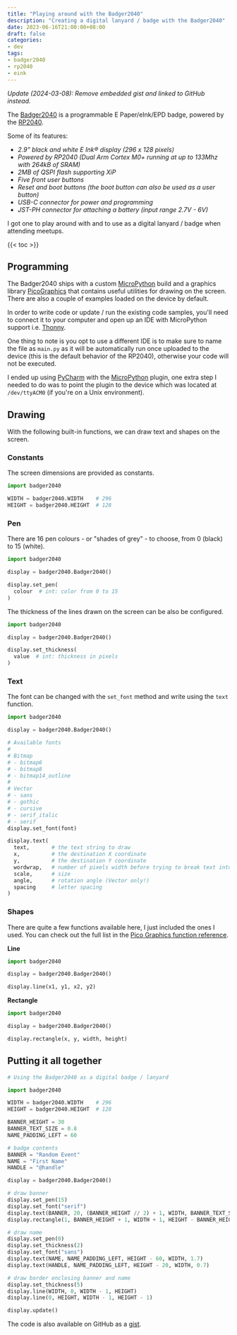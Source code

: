 ```yaml
---
title: "Playing around with the Badger2040"
description: "Creating a digital lanyard / badge with the Badger2040"
date: 2023-06-16T21:00:00+08:00
draft: false
categories:
- dev
tags:
- badger2040
- rp2040
- eink
---
```


_Update (2024-03-08): Remove embedded gist and linked to GitHub instead._

The [Badger2040](https://shop.pimoroni.com/products/badger-2040) is a programmable E Paper/eInk/EPD badge, powered by the [RP2040](https://www.raspberrypi.com/products/rp2040).

Some of its features:

- _2.9" black and white E Ink® display (296 x 128 pixels)_
- _Powered by RP2040 (Dual Arm Cortex M0+ running at up to 133Mhz with 264kB of SRAM)_
- _2MB of QSPI flash supporting XiP_
- _Five front user buttons_
- _Reset and boot buttons (the boot button can also be used as a user button)_
- _USB-C connector for power and programming_
- _JST-PH connector for attaching a battery (input range 2.7V - 6V)_

I got one to play around with and to use as a digital lanyard / badge when attending meetups.

{{< toc >}}

## Programming

The Badger2040 ships with a custom [MicroPython](https://micropython.org/) build and a graphics library [PicoGraphics](https://github.com/pimoroni/pimoroni-pico/blob/main/micropython/modules/picographics/README.md) that
contains useful utilities for drawing on the screen. There are also a couple of examples loaded on the device by default.

In order to write code or update / run the existing  code samples, you'll need to connect it to your computer and open up an IDE with MicroPython support i.e. [Thonny](https://thonny.org/).

One thing to note is you opt to use a different IDE is to make sure to name the file as `main.py` as it will
be automatically run once uploaded to the device (this is the default behavior of the RP2040), otherwise
your code will not be executed.

I ended up using [PyCharm](https://www.jetbrains.com/pycharm/) with the [MicroPython](https://plugins.jetbrains.com/plugin/9777-micropython) plugin, one extra step I needed to do was to point
the plugin to the device which was located at `/dev/ttyACM0` (if you're on a Unix environment).

## Drawing

With the following built-in functions, we can draw text and shapes on the screen.  

### Constants

The screen dimensions are provided as constants.

```python
import badger2040

WIDTH = badger2040.WIDTH    # 296
HEIGHT = badger2040.HEIGHT  # 128
```

### Pen

There are 16 pen colours - or "shades of grey" - to choose, from 0 (black) to 15 (white).

```python
import badger2040

display = badger2040.Badger2040()

display.set_pen(
  colour  # int: color from 0 to 15
)
```

The thickness of the lines drawn on the screen can be also be configured.

```python
import badger2040

display = badger2040.Badger2040()

display.set_thickness(
  value  # int: thickness in pixels
)
```

### Text

The font can be changed with the `set_font` method and write using the `text` function.

```python
import badger2040

display = badger2040.Badger2040()

# Available fonts
#
# Bitmap
# - bitmap6
# - bitmap8
# - bitmap14_outline
#
# Vector
# - sans
# - gothic
# - cursive
# - serif_italic
# - serif
display.set_font(font)

display.text(
  text,       # the text string to draw 
  x,          # the destination X coordinate
  y,          # the destination Y coordinate
  wordwrap,   # number of pixels width before trying to break text into multiple lines
  scale,      # size
  angle,      # rotation angle (Vector only!)
  spacing     # letter spacing
)
```

### Shapes

There are quite a few functions available here, I just included the ones I used. You can check out the full list in the [Pico Graphics function reference](https://github.com/pimoroni/pimoroni-pico/tree/main/micropython/modules/picographics).

__Line__ 

```python
import badger2040

display = badger2040.Badger2040()

display.line(x1, y1, x2, y2)
```

__Rectangle__

```python
import badger2040

display = badger2040.Badger2040()

display.rectangle(x, y, width, height)
```

## Putting it all together

```python
# Using the Badger2040 as a digital badge / lanyard

import badger2040

WIDTH = badger2040.WIDTH    # 296
HEIGHT = badger2040.HEIGHT  # 128

BANNER_HEIGHT = 30
BANNER_TEXT_SIZE = 0.8
NAME_PADDING_LEFT = 60

# badge contents
BANNER = "Random Event"
NAME = "First Name"
HANDLE = "@handle"

display = badger2040.Badger2040()

# draw banner
display.set_pen(15)
display.set_font("serif")
display.text(BANNER, 20, (BANNER_HEIGHT // 2) + 1, WIDTH, BANNER_TEXT_SIZE)
display.rectangle(1, BANNER_HEIGHT + 1, WIDTH + 1, HEIGHT - BANNER_HEIGHT)

# draw name
display.set_pen(0)
display.set_thickness(2)
display.set_font("sans")
display.text(NAME, NAME_PADDING_LEFT, HEIGHT - 60, WIDTH, 1.7)
display.text(HANDLE, NAME_PADDING_LEFT, HEIGHT - 20, WIDTH, 0.7)

# draw border enclosing banner and name
display.set_thickness(5)
display.line(WIDTH, 0, WIDTH - 1, HEIGHT)
display.line(0, HEIGHT, WIDTH - 1, HEIGHT - 1)

display.update()
```

The code is also available on GitHub as a [gist](https://gist.github.com/j4ckofalltrades/a4ec95b3e077fd7c294d20ef8095f480).
